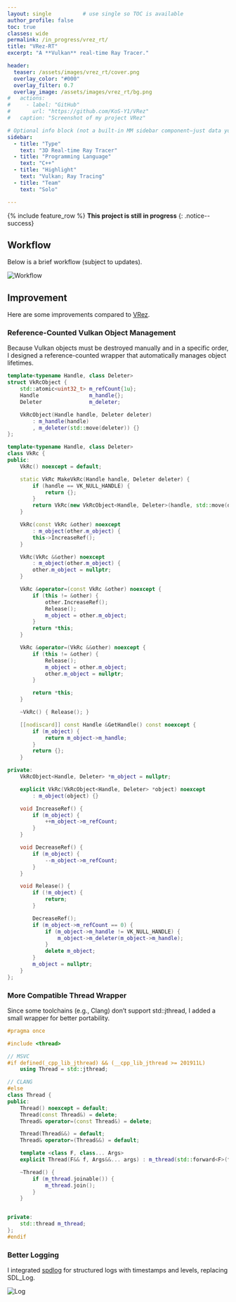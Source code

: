 ```yaml
---
layout: single          # use single so TOC is available
author_profile: false
toc: true
classes: wide
permalink: /in_progress/vrez_rt/
title: "VRez-RT"
excerpt: "A **Vulkan** real-time Ray Tracer."

header:
  teaser: /assets/images/vrez_rt/cover.png 
  overlay_color: "#000"
  overlay_filter: 0.7
  overlay_image: /assets/images/vrez_rt/bg.png
#   actions:
#     - label: "GitHub"
#       url: "https://github.com/KoS-Y1/VRez"
#   caption: "Screenshot of my project VRez"

# Optional info block (not a built-in MM sidebar component—just data you can render manually if you want)
sidebar:
  - title: "Type"
    text: "3D Real-time Ray Tracer"
  - title: "Programming Language"
    text: "C++"
  - title: "Highlight"
    text: "Vulkan; Ray Tracing"
  - title: "Team"
    text: "Solo"

---
```


{% include feature_row %}
**This project is still in progress**
{: .notice--success}

## Workflow

Below is a brief workflow (subject to updates).

![Workflow](/assets/images/vrez_rt/workflow.png)

## Improvement

Here are some improvements compared to [VRez](/completed_projects/vrez/).

### Reference-Counted Vulkan Object Management

Because Vulkan objects must be destroyed manually and in a specific order, I designed a reference-counted wrapper that automatically manages object lifetimes.

```cpp
template<typename Handle, class Deleter>
struct VkRcObject {
    std::atomic<uint32_t> m_refCount{1u};
    Handle                m_handle{};
    Deleter               m_deleter;

    VkRcObject(Handle handle, Deleter deleter)
        : m_handle(handle)
        , m_deleter(std::move(deleter)) {}
};

template<typename Handle, class Deleter>
class VkRc {
public:
    VkRc() noexcept = default;

    static VkRc MakeVkRc(Handle handle, Deleter deleter) {
        if (handle == VK_NULL_HANDLE) {
            return {};
        }
        return VkRc(new VkRcObject<Handle, Deleter>(handle, std::move(deleter)));
    }

    VkRc(const VkRc &other) noexcept
        : m_object(other.m_object) {
        this->IncreaseRef();
    }

    VkRc(VkRc &&other) noexcept
        : m_object(other.m_object) {
        other.m_object = nullptr;
    }

    VkRc &operator=(const VkRc &other) noexcept {
        if (this != &other) {
            other.IncreaseRef();
            Release();
            m_object = other.m_object;
        }
        return *this;
    }

    VkRc &operator=(VkRc &&other) noexcept {
        if (this != &other) {
            Release();
            m_object = other.m_object;
            other.m_object = nullptr;
        }

        return *this;
    }

    ~VkRc() { Release(); }

    [[nodiscard]] const Handle &GetHandle() const noexcept {
        if (m_object) {
            return m_object->m_handle;
        }
        return {};
    }

private:
    VkRcObject<Handle, Deleter> *m_object = nullptr;

    explicit VkRc(VkRcObject<Handle, Deleter> *object) noexcept
        : m_object(object) {}

    void IncreaseRef() {
        if (m_object) {
            ++m_object->m_refCount;
        }
    }

    void DecreaseRef() {
        if (m_object) {
            --m_object->m_refCount;
        }
    }

    void Release() {
        if (!m_object) {
            return;
        }

        DecreaseRef();
        if (m_object->m_refCount == 0) {
            if (m_object->m_handle != VK_NULL_HANDLE) {
                m_object->m_deleter(m_object->m_handle);
            }
            delete m_object;
        }
        m_object = nullptr;
    }
};


```

### More Compatible Thread Wrapper

Since some toolchains (e.g., Clang) don’t support std::jthread, I added a small wrapper for better portability.

```cpp
#pragma once

#include <thread>

// MSVC
#if defined(_cpp_lib_jthread) && (__cpp_lib_jthread >= 201911L)
    using Thread = std::jthread;

// CLANG
#else
class Thread {
public:
    Thread() noexcept = default;
    Thread(const Thread&) = delete;
    Thread& operator=(const Thread&) = delete;

    Thread(Thread&&) = default;
    Thread& operator=(Thread&&) = default;

    template <class F, class... Args>
    explicit Thread(F&& f, Args&&... args) : m_thread(std::forward<F>(f), std::forward<Args>(args)...) {}

    ~Thread() {
        if (m_thread.joinable()) {
            m_thread.join();
        }
    }


private:
    std::thread m_thread;
};
#endif

```

### Better Logging

I integrated [spdlog](https://github.com/gabime/spdlog) for structured logs with timestamps and levels, replacing SDL_Log.

![Log](/assets//images/vrez_rt/log.png)
